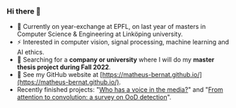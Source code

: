 ### Hi there 👋

<!--
**matheus-bernat/matheus-bernat** is a ✨ _special_ ✨ repository because its `README.md` (this file) appears on your GitHub profile.

Here are some ideas to get you started:
-->
- 🌱 Currently on year-exchange at EPFL, on last year of masters in Computer Science & Engineering at Linköping university.
- ⚡ Interested in computer vision, signal processing, machine learning and AI ethics.
- :eyes: Searching for a **company or university** where I will do my **master thesis project during Fall 2022**.
- :book: See my GitHub website at [https://matheus-bernat.github.io/](https://matheus-bernat.github.io/).
- Recently finished projects: "[Who has a voice in the media?](https://matheus-bernat.github.io/epfl-ada/)" and "[From attention to convolution: a survey on OoD detection](https://matheus-bernat.github.io/epfl-vis/)".
